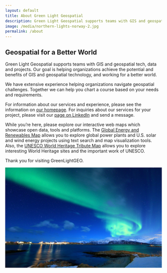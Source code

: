 ```yaml
---
layout: default
title: About Green Light Geospatial
description: Green Light Geospatial supports teams with GIS and geospatial technology, data and projects.
image: /media/northern-lights-norway-2.jpg
permalink: /about
---
```


## Geospatial for a Better World
Green Light Geospatial supports teams with GIS and geospatial tech, data and projects. Our goal is helping organizations achieve the potential and benefits of GIS and geospatial technology, and working for a better world.

We have extensive experience helping organizations navigate geospatial challenges. Together we can help you chart a course based on your needs and requirements.

For information about our services and experience, please see the information on [our homepage](https://greenlightgeo.github.io).  For inquiries about our services for your project, please visit our [page on LinkedIn](https://www.linkedin.com/company/green-light-geospatial) and send a message.

While you’re here, please explore our interactive web maps which showcase open data, tools and platforms. 
The [Global Energy and Renewables Map](https://greenlightgeo.github.io/energy-map) allows you to explore global power plants and U.S. solar and wind energy projects using text search and map visualization tools. 
Also, the [UNESCO World Heritage Tribute Map](https://greenlightgeo.github.io/unesco-map) allows you to explore interesting World Heritage sites and the important work of UNESCO.

Thank you for visiting GreenLightGEO.

<img src="media/northern-lights-norway-2.jpg" alt="Northern Lights Norway" width="900">

